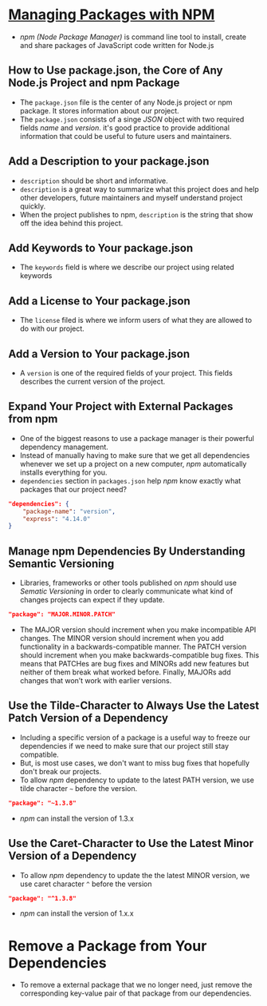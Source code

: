 # [Managing Packages with NPM](https://www.freecodecamp.org/learn/back-end-development-and-apis#managing-packages-with-npm)
- *npm (Node Package Manager)* is command line tool to install, create and share packages of JavaScript code written for Node.js


## How to Use package.json, the Core of Any Node.js Project and npm Package
- The `package.json` file is the center of any Node.js project or npm package. It stores information about our project.
- The `package.json` consists of a singe *JSON* object with two required fields *name* and *version*. it's good practice to provide additional information that could be useful to future users and maintainers.


## Add a Description to your package.json
- `description` should be short and informative.
- `description` is a great way to summarize what this project does and help other developers, future maintainers and myself understand project quickly.
- When the project publishes to npm, `description` is the string that show off the idea behind this project.


## Add Keywords to Your package.json
- The `keywords` field is where we describe our project using related keywords


## Add a License to Your package.json
- The `license` filed is where we inform users of what they are allowed to do with our project.


## Add a Version to Your package.json
- A `version` is one of the required fields of your project. This fields describes the current version of the project.


## Expand Your Project with External Packages from npm
- One of the biggest reasons to use a package manager is their powerful dependency management.
- Instead of manually having to make sure that we get all dependencies whenever we set up a project on a new computer, *npm* automatically installs everything for you.
- `dependencies` section in `packages.json` help *npm* know exactly what packages that our project need?
```json
"dependencies": {
	"package-name": "version",
	"express": "4.14.0"
}
```


## Manage npm Dependencies By Understanding Semantic Versioning
- Libraries, frameworks or other tools published on *npm* should use *Sematic Versioning* in order to clearly communicate what kind of changes projects can expect if they update.
```json
"package": "MAJOR.MINOR.PATCH"
```
- The MAJOR version should increment when you make incompatible API changes. The MINOR version should increment when you add functionality in a backwards-compatible manner. The PATCH version should increment when you make backwards-compatible bug fixes. This means that PATCHes are bug fixes and MINORs add new features but neither of them break what worked before. Finally, MAJORs add changes that won’t work with earlier versions.


## Use the Tilde-Character to Always Use the Latest Patch Version of a Dependency
- Including a specific version of a package is a useful way to freeze our dependencies if we need to make sure that our project still stay compatible.
- But, is most use cases, we don't want to miss bug fixes that hopefully don't break our projects.
- To allow *npm* dependency to update to the latest PATH version, we use tilde character `~` before the version.
```json
"package": "~1.3.8"
```
- *npm* can install the version of 1.3.x


## Use the Caret-Character to Use the Latest Minor Version of a Dependency
- To allow *npm* dependency to update the the latest MINOR version, we use caret character `^` before the version
```json
"package": "^1.3.8"
```
- *npm* can install the version of 1.x.x


# Remove a Package from Your Dependencies
- To remove a external package that we no longer need, just remove the corresponding key-value pair of that package from our dependencies.